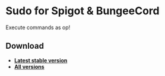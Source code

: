 # Sudo for Spigot & BungeeCord

Execute commands as op!

## Download 

- [**Latest stable version**](https://jitpack.io/com/github/hazae41/mc-sudo/master-SNAPSHOT/mc-sudo-master-SNAPSHOT-bundle.jar)
- [**All versions**](https://github.com/hazae41/mc-sudo/releases)